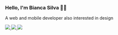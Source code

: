 ### Hello, I'm Bianca Silva ✌🏽
A web and mobile developer also interested in design

<a target="_blank" href="https://www.linkedin.com/in/biancafsilva"> <img src="https://img.shields.io/badge/LinkedIn-0077B5?style=for-the-badge&logo=linkedin&logoColor=white"/> </a> 
<a target="_blank" href="mailto:biancaflorianodasilva@gmail.com?subject=Hello"> <img src="https://img.shields.io/badge/Gmail-D14836?style=for-the-badge&logo=gmail&logoColor=white"/> </a>
<a target="_blank" href="https://www.behance.net/biancafsilva"> <img src="https://img.shields.io/badge/Behance-053EFF?style=for-the-badge&logo=behance&logoColor=white"/> </a> 
<!-- <a href="https://discord.com/@me"> <img src="https://img.shields.io/badge/Discord-7289DA?style=for-the-badge&logo=discord&logoColor=white"/>
<a target="_blank" href="https://www.instagram.com/_bianca.zip"> <img src="https://img.shields.io/badge/Instagram-8134AF?style=for-the-badge&logo=instagram&logoColor=white"/> </a> -->





<!--
**BiancaFSilva/BiancaFSilva** is a ✨ _special_ ✨ repository because its `README.md` (this file) appears on your GitHub profile.

Here are some ideas to get you started:

- 🔭 I’m currently working on ...
- 🌱 I’m currently learning ...
- 👯 I’m looking to collaborate on ...
- 🤔 I’m looking for help with ...
- 💬 Ask me about ...
- 📫 How to reach me: ...
- 😄 Pronouns: ...
- ⚡ Fun fact: ...
-->
